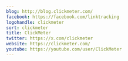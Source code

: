 ```yaml
---
blog: http://blog.clickmeter.com/
facebook: https://facebook.com/linktracking
logohandle: clickmeter
sort: clickmeter
title: ClickMeter
twitter: https://x.com/clickmeter
website: https://clickmeter.com/
youtube: https://youtube.com/user/ClickMeter
---
```

